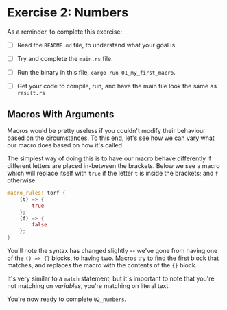 # Exercise 2: Numbers

As a reminder, to complete this exercise:

* [ ] Read the `README.md` file, to understand what your goal is.
* [ ] Try and complete the `main.rs` file.
* [ ] Run the binary in this file, `cargo run 01_my_first_macro`.
* [ ] Get your code to compile, run, and have the main file look the same as `result.rs`


## Macros With Arguments

Macros would be pretty useless if you couldn't modify their behaviour based on the circumstances.
To this end, let's see how we can vary what our macro does based on how it's called.

The simplest way of doing this is to have our macro behave differently if different letters are placed
in-between the brackets. Below we see a macro which will replace itself with `true` if the letter
`t` is inside the brackets; and `f` otherwise.


``` rust
macro_rules! torf {
    (t) => {
        true
    };
    (f) => {
        false
    };
}
```

You'll note the syntax has changed slightly -- we've gone from having one of the `() => {}` blocks,
to having two. Macros try to find the first block that matches, and replaces the macro with the
contents of the `{}` block.

It's very similar to a `match` statement, but it's important to note that you're not matching
on *variables*, you're matching on literal text.

You're now ready to complete `02_numbers`.

